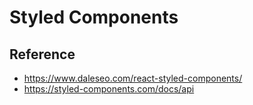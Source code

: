 # Styled Components


## Reference
* <https://www.daleseo.com/react-styled-components/>
* <https://styled-components.com/docs/api>